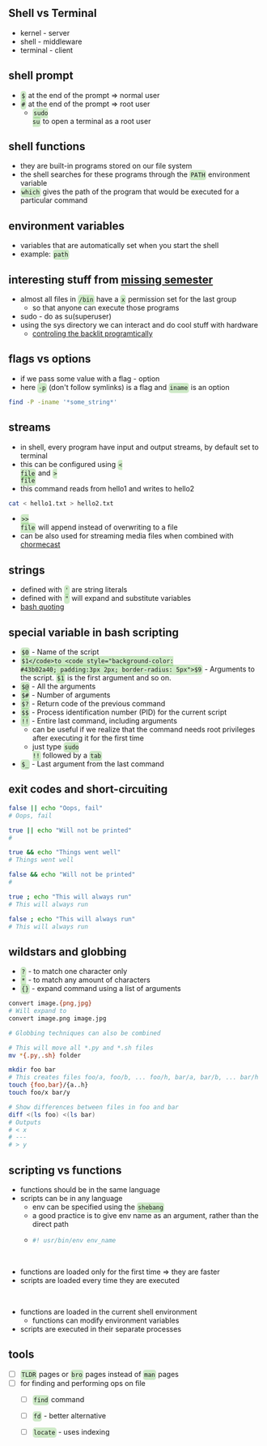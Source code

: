 
## Shell vs Terminal

- kernel - server
- shell - middleware
- terminal - client

## shell prompt

- <code style="background-color: #43b02a40; padding:3px 2px; border-radius: 5px">$</code> at the end of the prompt ⇒ normal user
- <code style="background-color: #43b02a40; padding:3px 2px; border-radius: 5px">#</code> at the end of the prompt ⇒ root user
    - <code style="background-color: #43b02a40; padding:3px 2px; border-radius: 5px">sudo su</code> to open a terminal as a root user

## shell functions

- they are built-in programs stored on our file system
- the shell searches for these programs through the <code style="background-color: #43b02a40; padding:3px 2px; border-radius: 5px">PATH</code> environment variable
- <code style="background-color: #43b02a40; padding:3px 2px; border-radius: 5px">which</code> gives the path of the program that would be executed for a particular command

## environment variables

- variables that are automatically set when you start the shell
- example: <code style="background-color: #43b02a40; padding:3px 2px; border-radius: 5px">path</code>

## interesting stuff from [missing semester](https://missing.csail.mit.edu/2020/course-shell/)

- almost all files in <code style="background-color: #43b02a40; padding:3px 2px; border-radius: 5px">/bin</code> have a <code style="background-color: #43b02a40; padding:3px 2px; border-radius: 5px">x</code> permission set for the last group
    - so that anyone can execute those programs
- sudo - do as su(superuser)
- using the sys directory we can interact and do cool stuff with hardware
  - [controling the backlit programtically](https://missing.csail.mit.edu/2020/course-shell/#:~:text=a%20versatile%20and%20powerful%20tool)
  
## flags vs options

- if we pass some value with a flag - option
- here <code style="background-color: #43b02a40; padding:3px 2px; border-radius: 5px">-p</code> (don't follow symlinks) is a flag and <code style="background-color: #43b02a40; padding:3px 2px; border-radius: 5px">iname</code> is an option

```bash
find -P -iname '*some_string*'
```

## streams

- in shell, every program have input and output streams, by default set to terminal
- this can be configured using <code style="background-color: #43b02a40; padding:3px 2px; border-radius: 5px">< file</code> and <code style="background-color: #43b02a40; padding:3px 2px; border-radius: 5px">> file</code>
- this  command reads from hello1 and writes to hello2

```bash
cat < hello1.txt > hello2.txt
```

- <code style="background-color: #43b02a40; padding:3px 2px; border-radius: 5px">>> file</code> will append instead of overwriting to a file
- can be also used for streaming media files when combined with [chormecast](https://vitux.com/how-to-cast-video-from-ubuntu-to-chromecast/)

## strings

- defined with <code style="background-color: #43b02a40; padding:3px 2px; border-radius: 5px">'</code> are string literals
- defined with <code style="background-color: #43b02a40; padding:3px 2px; border-radius: 5px">"</code> will expand and substitute variables
- [bash quoting](https://www.gnu.org/software/bash/manual/html_node/Quoting.html)

## special variable in bash scripting

- <code style="background-color: #43b02a40; padding:3px 2px; border-radius: 5px">$0</code> - Name of the script
- <code style="background-color: #43b02a40; padding:3px 2px; border-radius: 5px">$1</code>to <code style="background-color: #43b02a40; padding:3px 2px; border-radius: 5px">$9</code> - Arguments to the script. <code style="background-color: #43b02a40; padding:3px 2px; border-radius: 5px">$1</code> is the first argument and so on.
- <code style="background-color: #43b02a40; padding:3px 2px; border-radius: 5px">$@</code> - All the arguments
- <code style="background-color: #43b02a40; padding:3px 2px; border-radius: 5px">$#</code> - Number of arguments
- <code style="background-color: #43b02a40; padding:3px 2px; border-radius: 5px">$?</code> - Return code of the previous command
- <code style="background-color: #43b02a40; padding:3px 2px; border-radius: 5px">$$</code> - Process identification number (PID) for the current script
- <code style="background-color: #43b02a40; padding:3px 2px; border-radius: 5px">!!</code> - Entire last command, including arguments
    - can be useful if we realize that the command needs root privileges after executing it for the first time
    - just type <code style="background-color: #43b02a40; padding:3px 2px; border-radius: 5px">sudo !!</code> followed by a <code style="background-color: #43b02a40; padding:3px 2px; border-radius: 5px">tab</code>
- <code style="background-color: #43b02a40; padding:3px 2px; border-radius: 5px">$_</code> - Last argument from the last command

## exit codes and short-circuiting

```bash
false || echo "Oops, fail"
# Oops, fail

true || echo "Will not be printed"
#

true && echo "Things went well"
# Things went well

false && echo "Will not be printed"
#

true ; echo "This will always run"
# This will always run

false ; echo "This will always run"
# This will always run
```

## wildstars and globbing

- <code style="background-color: #43b02a40; padding:3px 2px; border-radius: 5px">?</code> - to match one character only
- <code style="background-color: #43b02a40; padding:3px 2px; border-radius: 5px">*</code> - to match any amount of characters
- <code style="background-color: #43b02a40; padding:3px 2px; border-radius: 5px">{}</code> - expand command using a list of arguments

```bash
convert image.{png,jpg}
# Will expand to
convert image.png image.jpg

# Globbing techniques can also be combined

# This will move all *.py and *.sh files
mv *{.py,.sh} folder

mkdir foo bar
# This creates files foo/a, foo/b, ... foo/h, bar/a, bar/b, ... bar/h
touch {foo,bar}/{a..h}
touch foo/x bar/y

# Show differences between files in foo and bar
diff <(ls foo) <(ls bar)
# Outputs
# < x
# ---
# > y
```

## scripting vs functions

- functions should be in the same language
- scripts can be in any language
  - env can be specified using the <code style="background-color: #43b02a40; padding:3px 2px; border-radius: 5px">shebang</code>
  - a good practice is to give env name as an argument, rather than the direct path    
  - ```bash
    #! usr/bin/env env_name
    ```
<br>

- functions are loaded only for the first time ⇒ they are faster
- scripts are loaded every time they are executed

<br>

- functions are loaded in the current shell environment
    - functions can modify environment variables
- scripts are executed in their separate processes

## tools

- [ ] <code style="background-color: #43b02a40; padding:3px 2px; border-radius: 5px">TLDR</code> pages or <code style="background-color: #43b02a40; padding:3px 2px; border-radius: 5px">bro</code> pages instead of <code style="background-color: #43b02a40; padding:3px 2px; border-radius: 5px">man</code> pages
- [ ] for finding and performing ops on file
    - [ ] <code style="background-color: #43b02a40; padding:3px 2px; border-radius: 5px">find</code> command
    - [ ] <code style="background-color: #43b02a40; padding:3px 2px; border-radius: 5px">fd</code> - better alternative
    - [ ] <code style="background-color: #43b02a40; padding:3px 2px; border-radius: 5px">locate</code> - uses indexing


